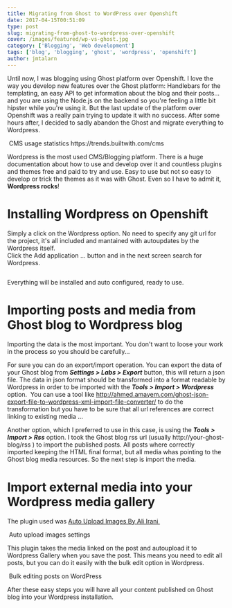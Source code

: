 ```yaml
---
title: Migrating from Ghost to WordPress over Openshift
date: 2017-04-15T00:51:09
type: post
slug: migrating-from-ghost-to-wordpress-over-openshift
cover: /images/featured/wp-vs-ghost.jpg
category: ['Blogging', 'Web development']
tags: ['blog', 'blogging', 'ghost', 'wordpress', 'openshift']
author: jmtalarn
---
```


Until now, I was blogging using Ghost platform over Openshift. I love the way you develop new features over the Ghost platform: Handlebars for the templating, an easy API to get information about the blog and their posts... and you are using the Node.js on the backend so you're feeling a little bit hipster while you're using it.<!--more-->
But the last update of the platform over Openshift was a really pain trying to update it with no success. After some hours after, I decided to sadly abandon the Ghost and migrate everything to Wordpress.</p>
<p><img  src="../images/CMS-technologies-Web-Usage-Statistics-300x229.png" alt="" /> CMS usage statistics https://trends.builtwith.com/cms</p>
<p>Wordpress is the most used CMS/Blogging platform. There is a huge documentation about how to use and develop over it and countless plugins and themes free and paid to try and use. Easy to use but not so easy to develop or trick the themes as it was with Ghost. Even so I have to admit it, <strong>Wordpress rocks</strong>!</p>
<h1>Installing Wordpress on Openshift</h1>
<p>Simply a click on the Wordpress option. No need to specify any git url for the project, it's all included and mantained with autoupdates by the Wordpress itself.<br />
Click the Add application ... button and in the next screen search for Wordpress.</p>
<p><img class="alignnone size-medium" src="../images/Create-a-New-Application-_-OpenShift-Online-by-Red-Hat-300x196.png" alt="" /></p>
<p>Everything will be installed and auto configured, ready to use.</p>
<h1>Importing posts and media from Ghost blog to Wordpress blog</h1>
<p>Importing the data is the most important. You don't want to loose your work in the process so you should be carefully...</p>
<p>For sure you can do an export/import operation. You can export the data of your Ghost blog from <em><strong>Settings &gt; Labs &gt; Export</strong></em> button, this will return a json file. The data in json format should be transformed into a format readable by Wordpress in order to be imported with the <em><strong>Tools &gt; Import &gt; Wordpress</strong></em> option.  You can use a tool like <a href="http://ahmed.amayem.com/ghost-json-export-file-to-wordpress-xml-import-file-converter/">http://ahmed.amayem.com/ghost-json-export-file-to-wordpress-xml-import-file-converter/</a> to do the transformation but you have to be sure that all url references are correct linking to existing media ...</p>

<p>Another option, which I preferred to use in this case, is using the <em><strong>Tools &gt; Import &gt; Rss</strong></em> option. I took the Ghost blog rss url (usually http://your-ghost-blog/rss ) to import the published posts. All posts where correctly imported keeping the HTML final format, but all media whas pointing to the Ghost blog media resources. So the next step is import the media.</p>
<h1>Import external media into your Wordpress media gallery</h1>
<p>The plugin used was <a href="https://wordpress.org/plugins/auto-upload-images/">Auto Upload Images By Ali Irani </a></p>
<p><img  src="../images/Auto-Upload-Images-Settings-&#8249;-web-dev-notes-&#8212;-WordPress-293x300.png" alt="" /> Auto upload images settings</p>
<p>This plugin takes the media linked on the post and autoupload it to Wordpress Gallery when you save the post. This means you need to edit all posts, but you can do it easily with the bulk edit option in Wordpress.</p>
<p><img  src="../images/Bulk-edit-Posts-&#8249;-web-dev-notes-&#8212;-WordPress-300x191.png" alt="" /> Bulk editing posts on WordPress</p>
<p>After these easy steps you will have all your content published on Ghost blog into your Wordpress installation.</p>

